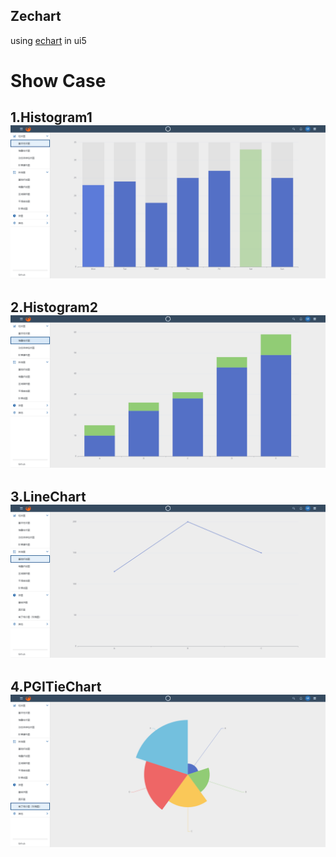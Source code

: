 ## Zechart

using [echart](https://echarts.apache.org/zh/index.html) in ui5

# Show Case
## 1.Histogram1 <img src="./imgs/page1.png"/>
## 2.Histogram2 <img src="./imgs/page2.png"/>
## 3.LineChart <img src="./imgs/page3.png"/>
## 4.PGITieChart <img src="./imgs/page4.png"/>


